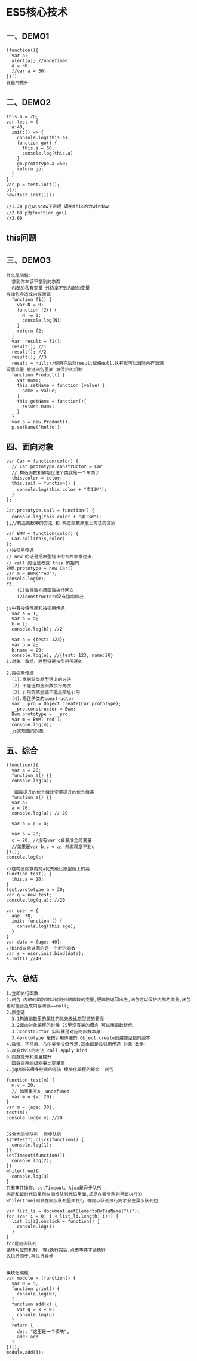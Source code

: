# ES5核心技术

## 一、DEMO1  
    (function(){
      var a;
      alert(a); //undefined
      a = 30;
      //var a = 30;
    })()
    变量的提升

## 二、DEMO2
    this.a = 20;
    var test = {
      a:40,
      init:() => {
        console.log(this.a);
        function go() {
          this.a = 60;
          console.log(this.a)
        }
        go.prototype.a =50;
        return go;
      }
    }
    var p = test.init();
    p();
    new(test.init())()

    //1.20 p在window下声明 调用this的为window
    //2.60 p为function go()
    //3.60 

## this问题

## 三、DEMO3
    什么是闭包:
      拿到你本该不拿到的东西
      内部的私有变量 外边拿不到内部的变量
    写闭包会造成内存泄漏
      function f1() {
        var N = 0;
        function f2() {
          N += 1;
          console.log(N);
        }
        return f2;
      }
      var  result = f1();
      result(); //1
      result(); //2
      result(); //3
      result = null;//使用完后对result赋值null,这样就可以消除内存泄漏
    设置变量 放进闭包里面 被保护的机制
      function Product() {
        var name;
        this.setName = function (value) {
          name = value;
        }
        this.getName = function(){
          return name;
        }
      }
      var p = new Product();
      p.setName('hello');

## 四、面向对象
    var Car = function(color) {
      // Car.prototype.constructor = Car
      // 构造函数和初始化这个类就是一个东西了
      this.color = color;
      this.sail = function() {
        console.log(this.color + "卖13W");
      }
    };

    Car.prototype.sail = function() {
      console.log(this.color + "卖13W");
    };//构造函数中的方法 和 构造函数原型上方法的区别

    var BMW = function(color) {
      Car.call(this,color)
    };
    //按引用传递
    // new 的话是把原型链上的东西都拿过来，
    // call 的话是改变 this 的指向
    BWM.prototype = new Car() 
    var m = BWM('red');
    console.log(m);
    PS:
        (1)会导致构造函数执行两次
        (2)constructorx没有指向自己

    js中有按值传递和按引用传递
      var a = 1;
      var b = a;
      b = 2;
      console.log(b); //2

      var a = {test: 123};
      var b = a;
      b.name = 20;
      console.log(a); //{test: 123, name:20}
    1.对象、数组、原型链是按引用传递的

    2.按引用传递
      (1).拿到父类原型链上的方法
      (2).不能让构造函数执行两次
      (3).引用的原型链不能是按址引用
      (4).修正子类的constructor
      var __pro = Object.create(Car.prototype);
      __pro.constructor = Bwm;
      Bwm.prototype = __pro;
      var m = BWM('red');
      console.log(m);
      js实现面向对象

## 五、综合

    (function(){
      var a = 20;
      function a() {}
      console.log(a);

       函数提升的优先级比变量提升的优先级高
      function a() {}
      var a;
      a = 20;
      console.log(a); // 20

      var b = c = a;

      var b = 20;
      c = 20; //没有var c会变成全局变量
      //如果是var b,c = a; 外面就拿不到c
    })(); 
    console.log(c)

    //在构造函数内的a优先级比原型链上的高
    function test() {
      this.a = 20;
    }
    test.prototype.a = 30;
    var q = new test;
    console.log(q.a); //20

    var user = {
      age: 20,
      init: function () {
        console.log(this.age);
      }
    }
    var data = {age: 40};
    //bind以后返回的是一个新的函数
    var s = user.init.bind(data);
    s.init() //40

## 六、总结
    1.立即执行函数
    2.闭包 内部的函数可以访问外部函数的变量,把函数返回出去,闭包可以保护内部的变量,闭包也可能会造成内存泄漏==null;
    3.原型链
      3.1构造函数里的属性的优先级比原型链的要高
      3.2面向对象编程的时候 JS里没有类的概念 可以用函数替代
      3.3constructor 实际就是对应的函数本身
      3.4prototype 是按引用传递的 Object.create创建原型链的副本
    4.数值、字符串、布尔类型按值传递,其余都是按引用传递 对象~数组~
    5.改变this的方法 call apply bind
    6.函数提升和变量提升
      函数提升的级别要比变量高
    7.jq内部有很多经典的写法 模块化编程的概念  闭包

    function test(m) {
      m.v = 20;
      // 如果重写m  undefined
      var m = {v: 20}; 
    }
    var m = {age: 30};
    test(m);
    console.log(m.v) //20


    JS分为同步队列  异步队列
    $("#test").click(function() {
      console.log(1);
    });
    setTimeout(function(){
      console.log(2);
    })
    while(true){
      console.log(3)
    }
    只有事件操作、setTimeout、Ajax是异步队列
    绑定和延时代码虽然在同步队列代码里面,却是在异步队列里面执行的 
    while(true)则会在同步队列里面执行 等同步队列执行完才会去异步队列拉

    var list_li = document.getElementsByTagName("li");
    for (var i = 0; i < list_li.length; i++) {
      list_li[i].onclick = function() {
        console.log(i)
      }
    }
    for是同步队列
    循环对应的机制  等i执行完后,点击事件才会执行
    先执行同步,再执行异步


    模块化编程
    var module = (function() {
      var N = 5;
      function print() {  
        console.log(N);
      }
      function add(x) {
        var q = x + N;
        console.log(q)
      }
      return {
        des: "这里是一个模块",
        add: add
      }
    })();
    module.add(3);





